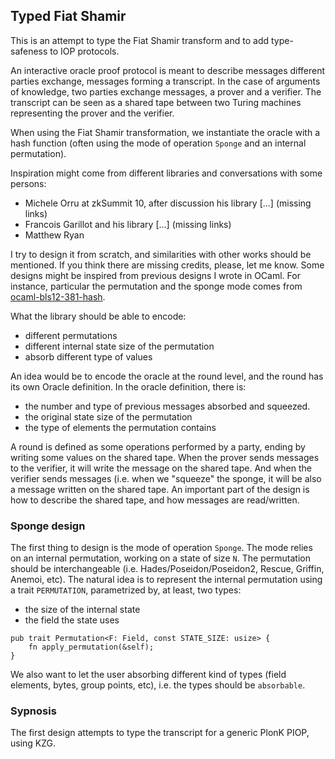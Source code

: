 ## Typed Fiat Shamir

This is an attempt to type the Fiat Shamir transform and to add type-safeness to
IOP protocols.

An interactive oracle proof protocol is meant to describe messages different
parties exchange, messages forming a transcript.
In the case of arguments of knowledge, two parties exchange messages, a prover
and a verifier. The transcript can be seen as a shared tape between two Turing
machines representing the prover and the verifier.

When using the Fiat Shamir transformation, we instantiate the oracle with a hash
function (often using the mode of operation `Sponge` and an internal permutation).

Inspiration might come from different libraries and conversations with some persons:
- Michele Orru at zkSummit 10, after discussion his library [...] (missing links)
- Francois Garillot and his library [...] (missing links)
- Matthew Ryan

I try to design it from scratch, and similarities with other works should be
mentioned. If you think there are missing credits, please, let me know.
Some designs might be inspired from
previous designs I wrote in OCaml. For instance, particular the permutation and the sponge mode comes from
[ocaml-bls12-381-hash](https://gitlab.com/nomadic-labs/cryptography/ocaml-bls12-381-hash).

What the library should be able to encode:
- different permutations
- different internal state size of the permutation
- absorb different type of values

An idea would be to encode the oracle at the round level, and the round has its own Oracle definition.
In the oracle definition, there is:
- the number and type of previous messages absorbed and squeezed.
- the original state size of the permutation
- the type of elements the permutation contains

A round is defined as some operations performed by a party, ending by writing some values on the shared tape.
When the prover sends messages to the verifier, it will write the message on the
shared tape. And when the verifier sends messages (i.e. when we "squeeze" the
sponge, it will be also a message written on the shared tape. An important part
of the design is how to describe the shared tape, and how messages are read/written.

### Sponge design

The first thing to design is the mode of operation `Sponge`.
The mode relies on an internal permutation, working on a state of size `N`. The
permutation should be interchangeable (i.e. Hades/Poseidon/Poseidon2, Rescue, Griffin, Anemoi,
etc).
The natural idea is to represent the internal permutation using a trait `PERMUTATION`, parametrized by, at least, two types:
- the size of the internal state
- the field the state uses

```
pub trait Permutation<F: Field, const STATE_SIZE: usize> {
    fn apply_permutation(&self);
}
```

We also want to let the user absorbing different kind of types (field elements,
bytes, group points, etc), i.e. the types should be `absorbable`.

### Sypnosis

The first design attempts to type the transcript for a generic PlonK PIOP, using KZG.
